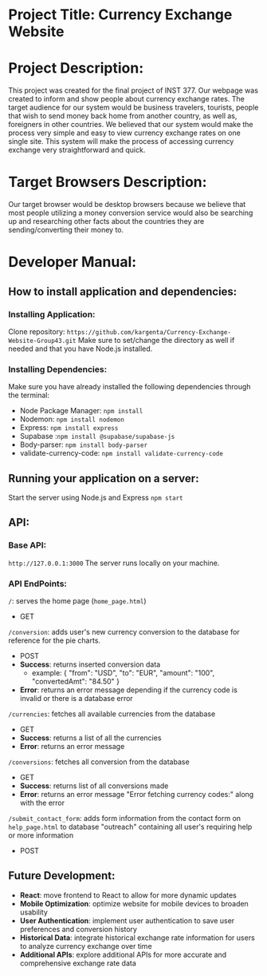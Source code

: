 # Project Title: Currency Exchange Website

# Project Description:
This project was created for the final project of INST 377. Our webpage was created to inform and show people about currency exchange rates. The target audience for our system would be business travelers, tourists, people that wish to send money back home from another country, as well as, foreigners in other countries. We believed that our system would make the process very simple and easy to view currency exchange rates on one single site. This system will make the process of accessing currency exchange very straightforward and quick. 

# Target Browsers Description:
Our target browser would be desktop browsers because we believe that most people utilizing a money conversion service would also be searching up and researching other facts about the countries they are sending/converting their money to. 

# Developer Manual:
## How to install application and dependencies:
### Installing Application:
Clone repository: `https://github.com/kargenta/Currency-Exchange-Website-Group43.git`
Make sure to set/change the directory as well if needed and that you have Node.js installed.

### Installing Dependencies:
Make sure you have already installed the following dependencies through the terminal:
- Node Package Manager: `npm install` 
- Nodemon: `npm install nodemon`
- Express: `npm install express`
- Supabase :`npm install @supabase/supabase-js`
- Body-parser: `npm install body-parser`
- validate-currency-code: `npm install validate-currency-code`

## Running your application on a server:
Start the server using Node.js and Express
    `npm start`

## API:

### Base API:
`http://127.0.0.1:3000`
The server runs locally on your machine. 

### API EndPoints:
`/`: serves the home page (`home_page.html`)
- GET

`/conversion`: adds user's new currency conversion to the database for reference for the pie charts.
- POST
- **Success**: returns inserted conversion data
    - example:
        {
            "from": "USD",
            "to": "EUR",
            "amount": "100",
            "convertedAmt": "84.50"
        }
- **Error**: returns an error message depending if the currency code is invalid or there is a database error

`/currencies`: fetches all available currencies from the database
- GET
- **Success**: returns a list of all the currencies
- **Error**: returns an error message

`/conversions`: fetches all conversion from the database
- GET
- **Success**: returns list of all conversions made
- **Error**: returns an error message "Error fetching currency codes:" along with the error

`/submit_contact_form`: adds form information from the contact form on `help_page.html` to database "outreach" containing all user's requiring help or more information
- POST

## Future Development:
- **React**: move frontend to React to allow for more dynamic updates
- **Mobile Optimization**: optimize website for mobile devices to broaden usability
- **User Authentication**: implement user authentication to save user preferences and conversion history
- **Historical Data**: integrate historical exchange rate information for users to analyze currency exchange over time
- **Additional APIs**: explore additional APIs for more accurate and comprehensive exchange rate data